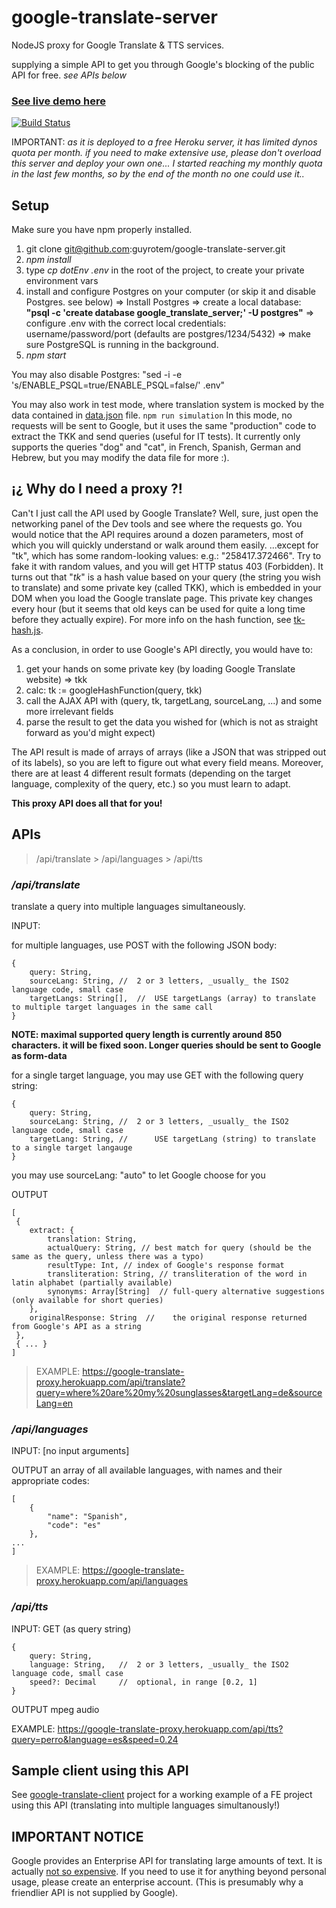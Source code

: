 # google-translate-server

NodeJS proxy for Google Translate & TTS services.

supplying a simple API to get you through Google's blocking of the public API for free.
_see APIs below_

### [See live demo here](https://google-translate-proxy.herokuapp.com/)
[![Build Status](https://travis-ci.org/guyrotem/google-translate-server.svg?branch=master)](https://travis-ci.org/guyrotem/google-translate-server)

IMPORTANT: _as it is deployed to a free Heroku server, it has limited dynos quota per month. if you need to make extensive use, 
please don't overload this server and deploy your own one... I started reaching my monthly quota in the last few months, so by the end of the month no one could use it.._

## Setup

Make sure you have npm properly installed.

1.	git clone git@github.com:guyrotem/google-translate-server.git
2.	_npm install_
3.	type _cp dotEnv .env_ in the root of the project, to create your private environment vars
4.	install and configure Postgres on your computer (or skip it and disable Postgres. see below)
	=> Install Postgres => create a local database: **"psql -c 'create database google_translate_server;' -U postgres"** => configure .env with the correct local credentials: username/password/port (defaults are postgres/1234/5432) => make sure PostgreSQL is running in the background.
5.	_npm start_

You may also disable Postgres: "sed -i -e 's/ENABLE_PSQL=true/ENABLE_PSQL=false/' .env"

You may also work in test mode, where translation system is mocked by the data contained in [data.json](https://github.com/guyrotem/google-translate-server/blob/master/test/data.json) file.
`npm run simulation`
In this mode, no requests will be sent to Google, but it uses the same "production" code to extract the TKK and send queries (useful for IT tests).
It currently only supports the queries "dog" and "cat", in French, Spanish, German and Hebrew, but you may modify the data file for more :).

## ¡¿ Why do I need a proxy ?!

Can't I just call the API used by Google Translate?
Well, sure, just open the networking panel of the Dev tools and see where the requests go.
You would notice that the API requires around a dozen parameters, most of which you will quickly understand or walk around them easily.
...except for "tk", which has some random-looking values: e.g.: "258417.372466". Try to fake it with random values, and you will get HTTP status 403 (Forbidden).
It turns out that "_tk_" is a hash value based on your query (the string you wish to translate) and some private key (called TKK), which is embedded in your DOM when you load the Google translate page. This private key changes every hour (but it seems that old keys can be used for quite a long time before they actually expire).
For more info on the hash function, see [tk-hash.js](https://github.com/guyrotem/google-translate-server/blob/master/scripts/hash/tk-hash.js).

As a conclusion, in order to use Google's API directly, you would have to:

1) get your hands on some private key (by loading Google Translate website) => tkk
2) calc: tk := googleHashFunction(query, tkk)
3) call the AJAX API with (query, tk, targetLang, sourceLang, ...) and some more irrelevant fields
4) parse the result to get the data you wished for (which is not as straight forward as you'd might expect)

The API result is made of arrays of arrays (like a JSON that was stripped out of its labels), so you are left to figure out what every field means. Moreover, there are at least 4 different result formats (depending on the target language, complexity of the query, etc.) so you must learn to adapt.

**This proxy API does all that for you!**

## APIs

> /api/translate > /api/languages > /api/tts

### _/api/translate_

translate a query into multiple languages simultaneously.

INPUT:

for multiple languages, use POST with the following JSON body:
```
{
	query: String,
	sourceLang: String,	//	2 or 3 letters, _usually_ the ISO2 language code, small case
	targetLangs: String[],	//	USE targetLangs (array) to translate to multiple target languages in the same call
}
```
**NOTE: maximal supported query length is currently around 850 characters. it will be fixed soon. Longer queries should be sent to Google as form-data**

for a single target language, you may use GET with the following query string:
```
{
	query: String,
	sourceLang: String,	//	2 or 3 letters, _usually_ the ISO2 language code, small case
	targetLang: String,	//      USE targetLang (string) to translate to a single target langauge
}
```

you may use sourceLang: "auto" to let Google choose for you

OUTPUT
```
[
 {
	extract: {
		translation: String,
		actualQuery: String, //	best match for query (should be the same as the query, unless there was a typo)
		resultType: Int, //	index of Google's response format
		transliteration: String, //	transliteration of the word in latin alphabet (partially available)
		synonyms: Array[String]	 //	full-query alternative suggestions (only available for short queries)
	},
	originalResponse: String  //	the original response returned from Google's API as a string
 },
 { ... }
]
```

> EXAMPLE: https://google-translate-proxy.herokuapp.com/api/translate?query=where%20are%20my%20sunglasses&targetLang=de&sourceLang=en

### _/api/languages_

INPUT: [no input arguments]

OUTPUT
an array of all available languages, with names and their appropriate codes:
```
[
	{
		"name": "Spanish",
		"code": "es"
	},
...
]
```
> EXAMPLE: https://google-translate-proxy.herokuapp.com/api/languages

### _/api/tts_

INPUT: GET (as query string)

```
{
	query: String,
	language: String,	//	2 or 3 letters, _usually_ the ISO2 language code, small case
	speed?: Decimal		//	optional, in range [0.2, 1]
}
```

OUTPUT
mpeg audio 

EXAMPLE:
https://google-translate-proxy.herokuapp.com/api/tts?query=perro&language=es&speed=0.24

## Sample client using this API

See [google-translate-client](https://github.com/guyrotem/google-translate-client/) project for a working example of a FE project using this API (translating into multiple languages simultanously!)

## IMPORTANT NOTICE

Google provides an Enterprise API for translating large amounts of text.
It is actually [not so expensive](https://cloud.google.com/translate/v2/pricing).
If you need to use it for anything beyond personal usage, please create an enterprise account. (This is presumably why a friendlier API is not supplied by Google).
